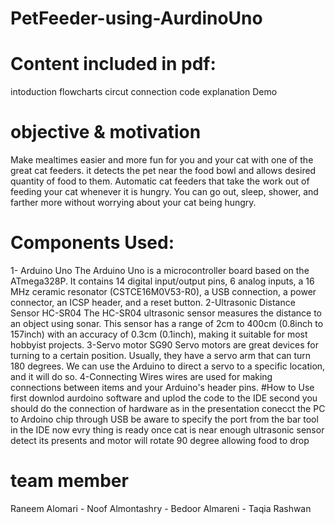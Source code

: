 # PetFeeder-using-AurdinoUno
# Content included in pdf: 
intoduction 
flowcharts
circut connection
code explanation
Demo 
# objective & motivation 
Make mealtimes easier and more fun for you and your cat with one of the great cat feeders. it detects the pet near the food bowl and allows desired quantity of food to them. Automatic cat feeders that take the work out of feeding your cat whenever it is hungry. 
You can go out, sleep, shower, and farther more 
without worrying about your cat being hungry.
# Components Used: 
1- Arduino Uno
The Arduino Uno is a microcontroller board based on the ATmega328P. It contains 14 digital input/output pins, 6 analog inputs, a 16 MHz ceramic resonator (CSTCE16M0V53-R0), a USB connection, a power connector, an ICSP header, and a reset button.
2-Ultrasonic Distance Sensor HC-SR04
The HC-SR04 ultrasonic sensor measures the distance to an object using sonar. This sensor has a range of 2cm to 400cm (0.8inch to 157inch) with an accuracy of 0.3cm (0.1inch), making it suitable for most hobbyist projects.
3-Servo motor SG90
Servo motors are great devices for turning to a certain position. Usually, they have a servo arm that can turn 180 degrees. We can use the Arduino to direct a servo to a specific location, and it will do so.
4-Connecting Wires 
wires are used for making connections between items and your Arduino's header pins.
#How to Use 
first downlod aurdoino software and uplod the code to the IDE
second you should do the connection of hardware as in the presentation 
conecct the PC to Ardoino chip through USB be aware to specify the port from the bar tool in the IDE
now evry thing is ready once cat is near enough ultrasonic sensor detect its presents and motor will rotate 90 degree allowing food to drop
# team member 
Raneem Alomari - Noof  Almontashry - Bedoor Almareni - Taqia Rashwan 

 

